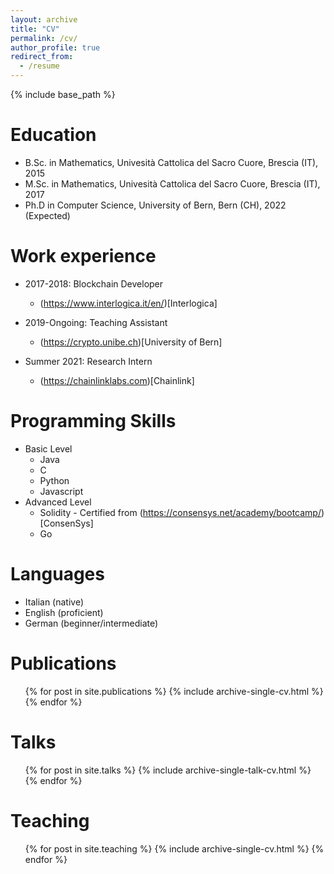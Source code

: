 ```yaml
---
layout: archive
title: "CV"
permalink: /cv/
author_profile: true
redirect_from:
  - /resume
---
```


{% include base_path %}

Education
======
* B.Sc. in Mathematics, Univesità Cattolica del Sacro Cuore, Brescia (IT), 2015
* M.Sc. in Mathematics, Univesità Cattolica del Sacro Cuore, Brescia (IT), 2017
* Ph.D in Computer Science, University of Bern, Bern (CH), 2022 (Expected)

Work experience
======
* 2017-2018: Blockchain Developer
  * (https://www.interlogica.it/en/)[Interlogica] 

* 2019-Ongoing: Teaching Assistant
  * (https://crypto.unibe.ch)[University of Bern]

* Summer 2021: Research Intern
  * (https://chainlinklabs.com)[Chainlink]
  
Programming Skills
======
* Basic Level
  * Java
  * C
  * Python
  * Javascript
* Advanced Level
  * Solidity - Certified from (https://consensys.net/academy/bootcamp/)[ConsenSys]
  * Go

Languages
======
* Italian (native)
* English (proficient)
* German (beginner/intermediate)

Publications
======
  <ul>{% for post in site.publications %}
    {% include archive-single-cv.html %}
  {% endfor %}</ul>
  
Talks
======
  <ul>{% for post in site.talks %}
    {% include archive-single-talk-cv.html %}
  {% endfor %}</ul>
  
Teaching
======
  <ul>{% for post in site.teaching %}
    {% include archive-single-cv.html %}
  {% endfor %}</ul>

